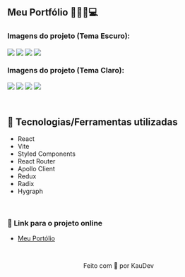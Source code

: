## Meu Portfólio 💼👩🏻💻

### Imagens do projeto (Tema Escuro):
<img src="https://user-images.githubusercontent.com/100402549/187805418-9753617b-c03a-4d7a-91e1-af8efb7ffbb4.png" align="center" />
<img src="https://user-images.githubusercontent.com/100402549/187805435-8a32e733-4c2e-4072-890a-e1f7f75dd37a.png" align="center" />
<img src="https://user-images.githubusercontent.com/100402549/187805443-4fe5b234-d7a5-43f7-8f7d-b148c3038ab5.png" align="center" />
<img src="https://user-images.githubusercontent.com/100402549/187805479-c95f381d-2a3e-4d4f-a181-75a75f703c15.png" align="center" />

### Imagens do projeto (Tema Claro):
<img src="https://user-images.githubusercontent.com/100402549/187805503-dbbfe6f3-7b12-4c14-9d27-d6695c5beadd.png" align="center" />
<img src="https://user-images.githubusercontent.com/100402549/187805513-28c06601-da87-4c95-9852-49b37caa1e7f.png" align="center" />
<img src="https://user-images.githubusercontent.com/100402549/187805517-6814fb00-3aba-4117-91fd-bf28688e938c.png" align="center" />
<img src="https://user-images.githubusercontent.com/100402549/187805523-06b9624c-6261-4d33-b841-14075a49c5af.png" align="center" />

&nbsp;

## 💜 Tecnologias/Ferramentas utilizadas

* React
* Vite
* Styled Components
* React Router
* Apollo Client
* Redux
* Radix
* Hygraph

&nbsp;

### 💜 Link para o projeto online
* [Meu Portólio](https://www.kauani.dev/)

&nbsp;

<p align="center">Feito com 💜 por KauDev</p>
